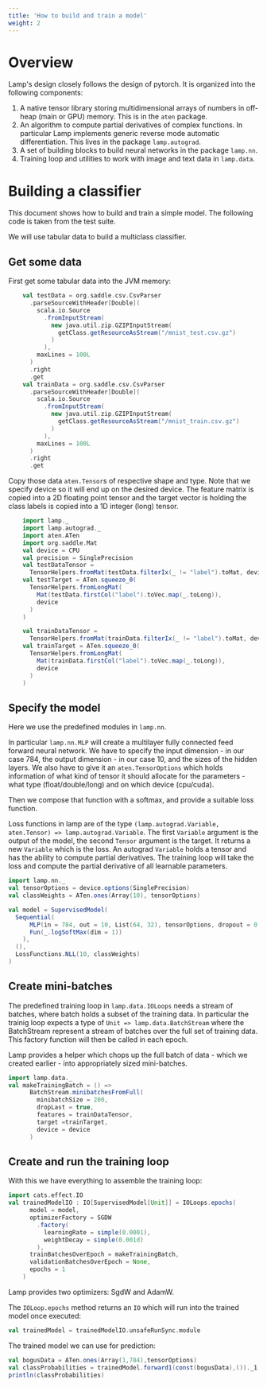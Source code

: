 ```yaml
---
title: 'How to build and train a model'
weight: 2
---
```


# Overview

Lamp's design closely follows the design of pytorch. It is organized into the following components:
1. A native tensor library storing multidimensional arrays of numbers in off-heap (main or GPU) memory. This is in the `aten` package. 
2. An algorithm to compute partial derivatives of complex functions. In particular Lamp implements generic reverse mode automatic differentiation. This lives in the package `lamp.autograd`.
3. A set of building blocks to build neural networks in the package `lamp.nn`.
4. Training loop and utilities to work with image and text data in `lamp.data`.

# Building a classifier

This document shows how to build and train a simple model. The following code is taken from the test suite.

We will use tabular data to build a multiclass classifier.

## Get some data

First get some tabular data into the JVM memory:

```scala mdoc
    val testData = org.saddle.csv.CsvParser
      .parseSourceWithHeader[Double](
        scala.io.Source
          .fromInputStream(
            new java.util.zip.GZIPInputStream(
              getClass.getResourceAsStream("/mnist_test.csv.gz")
            )
          ),
        maxLines = 100L
      )
      .right
      .get
    val trainData = org.saddle.csv.CsvParser
      .parseSourceWithHeader[Double](
        scala.io.Source
          .fromInputStream(
            new java.util.zip.GZIPInputStream(
              getClass.getResourceAsStream("/mnist_train.csv.gz")
            )
          ),
        maxLines = 100L
      )
      .right
      .get
```

Copy those data `aten.Tensor`s of respective shape and type. Note that we specify device so it will end up on the desired device.
The feature matrix is copied into a 2D floating point tensor and the target vector is holding the class labels is copied into a 1D integer (long) tensor.
```scala mdoc
    import lamp._
    import lamp.autograd._
    import aten.ATen
    import org.saddle.Mat
    val device = CPU
    val precision = SinglePrecision
    val testDataTensor =
      TensorHelpers.fromMat(testData.filterIx(_ != "label").toMat, device, precision)
    val testTarget = ATen.squeeze_0(
      TensorHelpers.fromLongMat(
        Mat(testData.firstCol("label").toVec.map(_.toLong)),
        device
      )
    )

    val trainDataTensor =
      TensorHelpers.fromMat(trainData.filterIx(_ != "label").toMat, device,precision)
    val trainTarget = ATen.squeeze_0(
      TensorHelpers.fromLongMat(
        Mat(trainData.firstCol("label").toVec.map(_.toLong)),
        device
      )
    )
```

## Specify the model

Here we use the predefined modules in `lamp.nn`. 

In particular `lamp.nn.MLP` will create a multilayer
fully connected feed forward neural network. We have to specify the input dimension - in our case 784,
the output dimension - in our case 10, and the sizes of the hidden layers. 
We also have to give it an `aten.TensorOptions` which holds information of what kind of tensor it should allocate for the parameters - what type (float/double/long) and on which device (cpu/cuda).

Then we compose that function with a softmax, and provide a suitable loss function. 

Loss functions in lamp are of the type `(lamp.autograd.Variable, aten.Tensor) => lamp.autograd.Variable`. The first `Variable` argument is the output of the model, the second `Tensor` argument is the target. It returns a new `Variable` which is the loss. An autograd `Variable` holds a tensor and has the ability to compute partial derivatives. The training loop will take the loss and compute the partial derivative of all learnable parameters.

```scala mdoc
import lamp.nn._
val tensorOptions = device.options(SinglePrecision)
val classWeights = ATen.ones(Array(10), tensorOptions)

val model = SupervisedModel(
  Sequential(
      MLP(in = 784, out = 10, List(64, 32), tensorOptions, dropout = 0.2),
      Fun(_.logSoftMax(dim = 1))
    ),
  (),
  LossFunctions.NLL(10, classWeights)
)
```

## Create mini-batches

The predefined training loop in `lamp.data.IOLoops` needs a stream of batches, where batch holds a subset of the training data.
In particular the trainig loop expects a type of `Unit => lamp.data.BatchStream` 
where the BatchStream represent a stream of batches over the full set of training data. 
This factory function will then be called in each epoch.

Lamp provides a helper which chops up the full batch of data - which we created earlier - 
into appropriately sized mini-batches.
```scala mdoc
import lamp.data._
val makeTrainingBatch = () =>
      BatchStream.minibatchesFromFull(
        minibatchSize = 200,
        dropLast = true,
        features = trainDataTensor,
        target =trainTarget,
        device = device
      )
```

## Create and run the training loop

With this we have everything to assemble the training loop:

```scala mdoc
import cats.effect.IO
val trainedModelIO : IO[SupervisedModel[Unit]] = IOLoops.epochs(
      model = model,
      optimizerFactory = SGDW
        .factory(
          learningRate = simple(0.0001),
          weightDecay = simple(0.001d)
        ),
      trainBatchesOverEpoch = makeTrainingBatch,
      validationBatchesOverEpoch = None,
      epochs = 1
    )
```

Lamp provides two optimizers: SgdW and AdamW.

The `IOLoop.epochs` method returns an `IO` which will run into the trained model once executed:

```scala mdoc
val trainedModel = trainedModelIO.unsafeRunSync.module
```

The trained model we can use for prediction:
```scala mdoc
val bogusData = ATen.ones(Array(1,784),tensorOptions)
val classProbabilities = trainedModel.forward1(const(bogusData),())._1.toMat.map(math.exp)
println(classProbabilities)
```